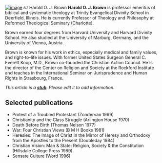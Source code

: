 [![image](images/1/10/HOJ_Brown.jpg)](http://www.theopedia.com/File:HOJ_Brown.jpg)
[![image](data:image/png;base64,iVBORw0KGgoAAAANSUhEUgAAAA8AAAALCAAAAACFLIiAAAAAAnRSTlMA/1uRIrUAAABPSURBVAjXY/j///+5vXDwjAHIr26ZAgXZe8H8a/+hoIcw/9nevdVL9+79DuPvzQYZFPUezu8BMZLXgkExnD8HAu6hqv//n+HZVjD4DuUDAKlChD3fj6aPAAAAAElFTkSuQmCC)](http://www.theopedia.com/File:HOJ_Brown.jpg "Enlarge")
Harold O. J. Brown
**Harold O. J. Brown** is professor emeritus of biblical and
systematic theology at Trinity Evangelical Divinity School in
Deerfield, Illinois. He is currently Professor of Theology and
Philosophy at Reformed Theological Seminary (Charlotte).

Brown earned four degrees from Harvard University and Harvard
Divinity School. He also studied at the University of Marburg,
Germany, and the University of Vienna, Austria.

Brown is known for his work in ethics, especially medical and
family values, and right-to-life issues. With former United States
Surgeon General C. Everett Koop, M.D., Brown co-founded the
Christian Action Council. He is the director of the Center on
Religion and Society at the Rockford Institute and teaches in the
International Seminar on Jurisprudence and Human Rights in
Strasbourg, France.

*This article is a **[stub](http://www.theopedia.com/Category:Theopedia_stubs "Category:Theopedia stubs")**. Please edit it to add information.*
## Selected publications

-   Protest of a Troubled Protestant (Zondervan 1969)
-   Christianity and the Class Struggle (Arlington House 1970)
-   Death Before Birth (Thomas Nelson 1977)
-   War: Four Christian Views (B M H Books 1981)
-   Heresies: The Image of Christ in the Mirror of Heresy and
    Orthodoxy from the Apostles to the Present (Doubleday 1984)
-   Christian Vision: Man & State: Religion, Society & the
    Constitution (Hillsdale College Press 1989)
-   Sensate Culture (Word 1996)



